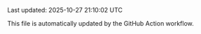 Last updated: 2025-10-27 21:10:02 UTC

This file is automatically updated by the GitHub Action workflow.
